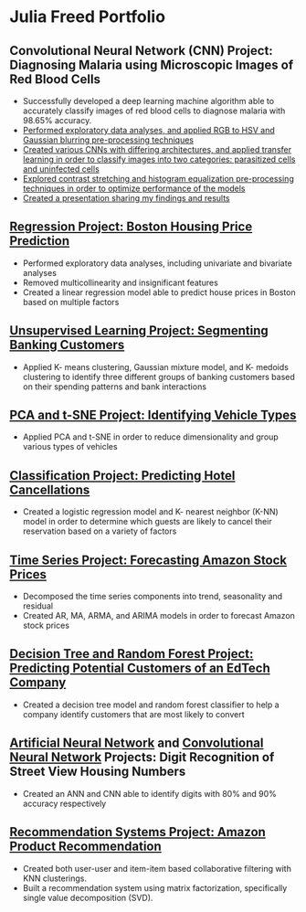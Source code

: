 # Julia Freed Portfolio

## Convolutional Neural Network (CNN) Project: Diagnosing Malaria using Microscopic Images of Red Blood Cells
- Successfully developed a deep learning machine algorithm able to accurately classify images of red blood cells to diagnose malaria with 98.65% accuracy. 
- [Performed exploratory data analyses, and applied RGB to HSV and Gaussian blurring pre-processing techniques](https://gist.github.com/JuliaDale/1f902fc1521d66d49c9748f515ddeb30)
- [Created various CNNs with differing architectures, and applied transfer learning in order to classify images into two categories: parasitized cells and uninfected cells](https://gist.github.com/JuliaDale/b683941da8ba76410fc429279862965c)
- [Explored contrast stretching and histogram equalization pre-processing techniques in order to optimize performance of the models](https://gist.github.com/JuliaDale/12cd1fff7cdd485c6188551ca13b7329)
- [Created a presentation sharing my findings and results](https://docs.google.com/presentation/d/1H-fjJ4YdpcWvZLbXw5StWorAfqCtIv2NZVShaGRXMSo/edit?usp=sharing)

## [Regression Project: Boston Housing Price Prediction](https://gist.github.com/JuliaDale/a7ab9e3f29d15d71f4c2b83ad5796afa)
- Performed exploratory data analyses, including univariate and bivariate analyses
- Removed multicollinearity and insignificant features
- Created a linear regression model able to predict house prices in Boston based on multiple factors

## [Unsupervised Learning Project: Segmenting Banking Customers](https://gist.github.com/JuliaDale/d94fb1c34f28d4216a6f1aa6fbbf2038) 
- Applied K- means clustering, Gaussian mixture model, and K- medoids clustering to identify three different groups of banking customers based on their spending patterns and bank interactions 

## [PCA and t-SNE Project: Identifying Vehicle Types](https://gist.github.com/JuliaDale/93a8944770925d45d7c216c8365a214a)
- Applied PCA and t-SNE in order to reduce dimensionality and group various types of vehicles

## [Classification Project: Predicting Hotel Cancellations](https://gist.github.com/JuliaDale/7b29f8efc76ba6b3b8b4b524430cffb7)
- Created a logistic regression model and K- nearest neighbor (K-NN) model in order to determine which guests are likely to cancel their reservation based on a variety of factors

## [Time Series Project: Forecasting Amazon Stock Prices](https://gist.github.com/JuliaDale/bb02ec816a549b4c0abdbbd15e3aa84b)
- Decomposed the time series components into trend, seasonality and residual 
- Created AR, MA, ARMA, and ARIMA models in order to forecast Amazon stock prices

## [Decision Tree and Random Forest Project: Predicting Potential Customers of an EdTech Company](https://gist.github.com/JuliaDale/10fbb34e1494488f4eecb99f93ec452e)
- Created a decision tree model and random forest classifier to help a company identify customers that are most likely to convert

## [Artificial Neural Network](https://gist.github.com/JuliaDale/ac74e456ca020559aab737655f2b680e) and [Convolutional Neural Network](https://gist.github.com/JuliaDale/8f4e9263dc23bee33399503babe8a700) Projects: Digit Recognition of Street View Housing Numbers
- Created an ANN and CNN able to identify digits with 80% and 90% accuracy respectively

## [Recommendation Systems Project: Amazon Product Recommendation](https://gist.github.com/JuliaDale/f37a20465c8f38872733ee28a9b9445f)
- Created both user-user and item-item based collaborative filtering with KNN clusterings. 
- Built a recommendation system using matrix factorization, specifically single value decomposition (SVD). 
